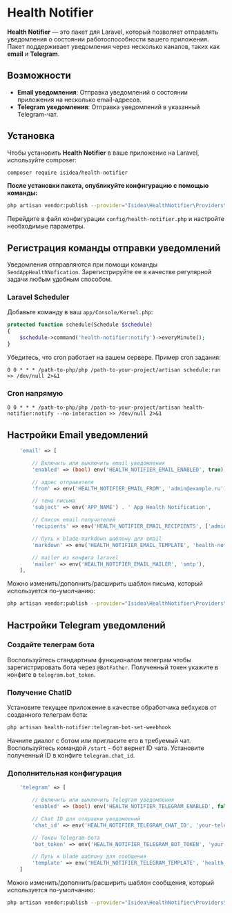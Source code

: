 # Health Notifier

**Health Notifier** — это пакет для Laravel, который позволяет отправлять уведомления о состоянии работоспособности вашего приложения. Пакет поддерживает уведомления через несколько каналов, таких как **email** и **Telegram**.

## Возможности
- **Email уведомления**: Отправка уведомлений о состоянии приложения на несколько email-адресов.
- **Telegram уведомления**: Отправка уведомлений в указанный Telegram-чат.

## Установка

Чтобы установить **Health Notifier** в ваше приложение на Laravel, используйте composer:


```bash
composer require isidea/health-notifier
```

**После установки пакета, опубликуйте конфигурацию с помощью команды:**

```bash
php artisan vendor:publish --provider="Isidea\HealthNotifier\Providers\HealthNotifierServiceProvider" --tag="config"
```

Перейдите в файл конфигурации `config/health-notifier.php` и настройте необходимые параметры.

## Регистрация команды отправки уведомлений

Уведомления отправляются при помощи команды `SendAppHealthNofication`. Зарегистрируйте ее в качестве регулярной задачи любым удобным способом.

### Laravel Scheduler

Добавьте команду в ваш `app/Console/Kernel.php`:

```php
protected function schedule(Schedule $schedule)
{
    $schedule->command('health-notifier:notify')->everyMinute();
}
```

Убедитесь, что cron работает на вашем сервере. Пример cron задания:

```cron
0 0 * * * /path-to-php/php /path-to-your-project/artisan schedule:run >> /dev/null 2>&1
```

### Cron напрямую

```cron
0 0 * * * /path-to-php/php /path-to-your-project/artisan health-notifier:notify --no-interaction >> /dev/null 2>&1
```

## Настройки Email уведомлений

```php
    'email' => [

        // Включить или выключить email уведомления
        'enabled' => (bool) env('HEALTH_NOTIFIER_EMAIL_ENABLED', true),

        // адрес отправителя
        'from' => env('HEALTH_NOTIFIER_EMAIL_FROM', 'admin@example.ru'),

        // тема письма
        'subject' => env('APP_NAME') . ' App Health Notification',

        // Список email получателей
        'recipients' => env('HEALTH_NOTIFIER_EMAIL_RECIPIENTS', ['admin@example.ru']),

        // Путь к blade-markdown шаблону для email
        'markdown' => env('HEALTH_NOTIFIER_EMAIL_TEMPLATE', 'health-notifier::mail.notification'),

        // mailer из конфига laravel
        'mailer' => env('HEALTH_NOTIFIER_EMAIL_MAILER', 'smtp'),
    ],
```

Можно изменить/дополнить/расширить шаблон письма, который используется по-умолчанию:
```bash
php artisan vendor:publish --provider="Isidea\HealthNotifier\Providers\HealthNotifierServiceProvider" --tag="views"
```

## Настройки Telegram уведомлений

### Создайте телеграм бота

Воспользуйтесь стандартным функционалом телеграм чтобы зарегистрировать бота через `@BotFather`. Полученный токен укажите в конфиге в `telegram.bot_token`.

### Получение ChatID

Установите текущее приложение в качестве обработчика вебхуков от созданного телеграм бота:

```bash
php artisan health-notifier:telegram-bot-set-weebhook
```

Начните диалог с ботом или пригласите его в требуемый чат. Воспользуйтесь командой `/start` - бот вернет ID чата. Установите полученный ID в конфиге `telegram.chat_id`.

### Дополнительная конфигурация

```php
    'telegram' => [

        // Включить или выключить Telegram уведомления
        'enabled' => (bool) env('HEALTH_NOTIFIER_TELEGRAM_ENABLED', false),

        // Chat ID для отправки уведомлений
        'chat_id' => env('HEALTH_NOTIFIER_TELEGRAM_CHAT_ID', 'your-telegram-chat-id'),

        // Токен Telegram-бота
        'bot_token' => env('HEALTH_NOTIFIER_TELEGRAM_BOT_TOKEN', 'your-bot-token'),

        // Путь к blade шаблону для сообщения
        'template' => env('HEALTH_NOTIFIER_TELEGRAM_TEMPLATE', 'health_notifier::telegram.notification'),
    ]
```

Можно изменить/дополнить/расширить шаблон сообщения, который используется по-умолчанию:
```bash
php artisan vendor:publish --provider="Isidea\HealthNotifier\Providers\HealthNotifierServiceProvider" --tag="views"
```

